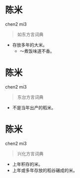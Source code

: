 # 陈米
chen2 mi3
> 如东方言词典
- 存放多年的大米。
  - ～煮饭味道不香。

# 陈米
chen2 mi3
> 东台方言词典
- 不是当年出产的稻米。

# 陈米
chen2 mi3
> 兴化方言词典
- 上年积存的米。
- 上年或多年存放的稻谷碾成的米。
